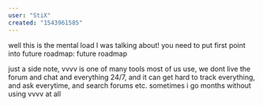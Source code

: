 ```yaml
---
user: "StiX"
created: "1543961585"
---
```


well this is the mental load I was talking about! you need to put first point into future roadmap: future roadmap

just a side note, vvvv is one of many tools most of us use, we dont live the forum and chat and everything 24/7, and it can get hard to track everything, and ask everytime, and search forums etc.
sometimes i go months without using vvvv at all


